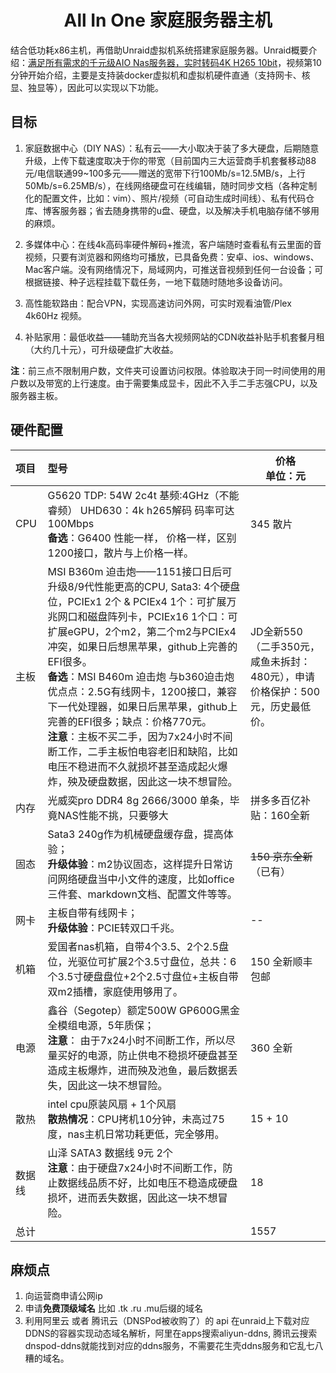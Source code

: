 <h1 align="center">All In One 家庭服务器主机</h1>

结合低功耗x86主机，再借助Unraid虚拟机系统搭建家庭服务器。Unraid概要介绍：[满足所有需求的千元级AIO Nas服务器，实时转码4K H265 10bit](https://www.bilibili.com/video/BV1nE41187fr)，视频第10分钟开始介绍，主要是支持装docker虚拟机和虚拟机硬件直通（支持网卡、核显、独显等），因此可以实现以下功能。

## 目标

1. 家庭数据中心（DIY NAS）：私有云——大小取决于装了多大硬盘，后期随意升级，上传下载速度取决于你的带宽（目前国内三大运营商手机套餐移动88元/电信联通99~100多元——赠送的宽带下行100Mb/s=12.5MB/s，上行50Mb/s=6.25MB/s），在线网络硬盘可在线编辑，随时同步文档（各种定制化的配置文件，比如：vim）、照片/视频（可自动生成时间线）、私有代码仓库、博客服务器；省去随身携带的u盘、硬盘，以及解决手机电脑存储不够用的麻烦。

2. 多媒体中心：在线4k高码率硬件解码+推流，客户端随时查看私有云里面的音视频，只要有浏览器和网络均可播放，已具备免费：安卓、ios、windows、Mac客户端。没有网络情况下，局域网内，可推送音视频到任何一台设备；可根据链接、种子远程挂载下载任务，一地下载随时随地多设备访问。

3. 高性能软路由：配合VPN，实现高速访问外网，可实时观看油管/Plex 4k60Hz 视频。

4. 补贴家用：最低收益——辅助充当各大视频网站的CDN收益补贴手机套餐月租（大约几十元），可升级硬盘扩大收益。

**注**：前三点不限制用户数，文件夹可设置访问权限。体验取决于同一时间使用的用户数以及带宽的上行速度。由于需要集成显卡，因此不入手二手志强CPU，以及服务器主板。

## 硬件配置

| 项目   | 型号                                                         | 价格<br/>单位：元                                            |
| :----- | :----------------------------------------------------------- | ------------------------------------------------------------ |
| CPU    | G5620 TDP: 54W 2c4t 基频:4GHz（不能睿频） UHD630：4k h265解码 码率可达100Mbps<br/>**备选**：G6400 性能一样， 价格一样，区别1200接口，散片与上价格一样。 | 345 散片                                                     |
| 主板   | MSI B360m 迫击炮——1151接口日后可升级8/9代性能更高的CPU, Sata3: 4个硬盘位，PCIEx1 2个 & PCIEx4 1个：可扩展万兆网口和磁盘阵列卡，PCIEx16 1个口：可扩展eGPU，2个m2，第二个m2与PCIEx4冲突，如果日后想黑苹果，github上完善的EFI很多。<br/>**备选**：MSI B460m 迫击炮 与b360迫击炮优点点：2.5G有线网卡，1200接口，兼容下一代处理器，如果日后黑苹果，github上完善的EFI很多；缺点：价格770元。<br/>**注意**：主板不买二手，因为7x24小时不间断工作，二手主板怕电容老旧和缺陷，比如电压不稳进而不久就损坏甚至造成起火爆炸，殃及硬盘数据，因此这一块不想冒险。 | JD全新550（二手350元，咸鱼未拆封：480元），申请价格保护：500元，历史最低价。 |
| 内存   | 光威奕pro DDR4 8g 2666/3000 单条，毕竟NAS性能不挑，只要够大  | 拼多多百亿补贴：160全新                                      |
| 固态   | Sata3 240g作为机械硬盘缓存盘，提高体验；<br/>**升级体验**：m2协议固态，这样提升日常访问网络硬盘当中小文件的速度，比如office三件套、markdown文档、配置文件等等。 | ~~150 京东全新~~（已有）                                     |
| 网卡   | 主板自带有线网卡；<br/>**升级体验**：PCIE转双口千兆。        | --                                                           |
| 机箱   | 爱国者nas机箱，自带4个3.5、2个2.5盘位，光驱位可扩展2个3.5寸盘位，总共：6个3.5寸硬盘盘位+2个2.5寸盘位+主板自带双m2插槽，家庭使用够用了。 | 150 全新顺丰包邮                                             |
| 电源   | 鑫谷（Segotep）额定500W GP600G黑金全模组电源，5年质保；<br/>**注意**： 由于7x24小时不间断工作，所以尽量买好的电源，防止供电不稳损坏硬盘甚至造成主板爆炸，进而殃及池鱼，最后数据丢失，因此这一块不想冒险。 | 360 全新                                                     |
| 散热   | intel cpu原装风扇 + 1个风扇<br/>**散热情况**：CPU拷机10分钟，未高过75度，nas主机日常功耗更低，完全够用。 | 15 + 10                                                      |
| 数据线 | 山泽 SATA3 数据线 9元 2个<br/>**注意**：由于硬盘7x24小时不间断工作，防止数据线品质不好，比如电压不稳造成硬盘损坏，进而丢失数据，因此这一块不想冒险。 | 18                                                           |
| 总计   |                                                              | 1557                                                         |

## 麻烦点

1. 向运营商申请公网ip
2. 申请**免费顶级域名** 比如 .tk .ru .mu后缀的域名
3. 利用阿里云 或者 腾讯云（DNSPod被收购了）的 api 在unraid上下载对应DDNS的容器实现动态域名解析，阿里在apps搜索aliyun-ddns, 腾讯云搜索 dnspod-ddns就能找到对应的ddns服务，不需要花生壳ddns服务和它乱七八糟的域名。

